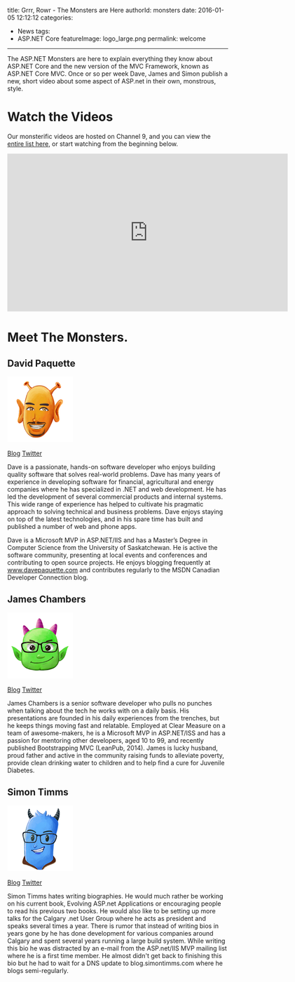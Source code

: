 title: Grrr, Rowr - The Monsters are Here
authorId: monsters
date: 2016-01-05 12:12:12
categories:
  - News
tags:
  - ASP.NET Core
featureImage: logo_large.png
permalink: welcome
---

The ASP.NET Monsters are here to explain everything they know about ASP.NET Core and the new version of the MVC Framework, known as ASP.NET Core MVC. Once or so per week Dave, James and Simon publish a new, short video about some aspect of ASP.net in their own, monstrous, style.

# Watch the Videos
Our monsterific videos are hosted on Channel 9, and you can view the [entire list here](https://channel9.msdn.com/Series/aspnetmonsters?sort=recent#tab_sortBy_recent), or start watching from the beginning below.

<iframe src="https://channel9.msdn.com/Series/aspnetmonsters/Episode-1-Startupcs/player" width="640" height="360" allowFullScreen frameBorder="0"></iframe>

# Meet The Monsters.

<!-- more -->

## David Paquette

<img src="/images/thumb_dave.png" class="thumb-right" />

[Blog](http://davepaquette.com) [Twitter](https://twitter.com/Dave_Paquette)

Dave is a passionate, hands-on software developer who enjoys building quality software that solves real-world problems. Dave has many years of experience in developing software for financial, agricultural and energy companies where he has specialized in .NET and web development. He has led the development of several commercial products and internal systems. This wide range of experience has helped to cultivate his pragmatic approach to solving technical and business problems. Dave enjoys staying on top of the latest technologies, and in his spare time has built and published a number of web and phone apps.

Dave is a Microsoft MVP in ASP.NET/IIS and has a Master’s Degree in Computer Science from the University of Saskatchewan. He is active the software community, presenting at local events and conferences and contributing to open source projects. He enjoys blogging frequently at www.davepaquette.com and contributes regularly to the MSDN Canadian Developer Connection blog.

## James Chambers

<img src="/images/thumb_james.png" class="thumb-right" />

[Blog](http://jameschambers.com) [Twitter](https://twitter.com/CanadianJames)

James Chambers is a senior software developer who pulls no punches when talking about the tech he works with on a daily basis. His presentations are founded in his daily experiences from the trenches, but he keeps things moving fast and relatable. Employed at Clear Measure on a team of awesome-makers, he is a Microsoft MVP in ASP.NET/ISS and has a passion for mentoring other developers, aged 10 to 99, and recently published Bootstrapping MVC (LeanPub, 2014). James is lucky husband, proud father and active in the community raising funds to alleviate poverty, provide clean drinking water to children and to help find a cure for Juvenile Diabetes.

## Simon Timms

<img src="/images/thumb_simon.png" class="thumb-right" />

[Blog](http://simontimms.com) [Twitter](https://twitter.com/stimms)

Simon Timms hates writing biographies. He would much rather be working on his current book, Evolving ASP.net Applications or encouraging people to read his previous two books. He would also like to be setting up more talks for the Calgary .net User Group where he acts as president and speaks several times a year. There is rumor that instead of writing bios in years gone by he has done development for various companies around Calgary and spent several years running a large build system. While writing this bio he was distracted by an e-mail from the ASP.net/IIS MVP mailing list where he is a first time member. He almost didn't get back to finishing this bio but he had to wait for a DNS update to blog.simontimms.com where he blogs semi-regularly.



